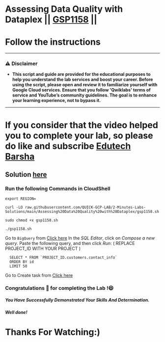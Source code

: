 # Assessing Data Quality with Dataplex || [GSP1158](https://www.cloudskillsboost.google/focuses/67211?parent=catalog) ||
# Follow the instructions
---
### ⚠️ Disclaimer
- **This script and guide are provided for  the educational purposes to help you understand the lab services and boost your career. Before using the script, please open and review it to familiarize yourself with Google Cloud services. Ensure that you follow 'Qwiklabs' terms of service and YouTube’s community guidelines. The goal is to enhance your learning experience, not to bypass it.**
---

# If you consider that the video helped you to complete your lab, so please do like and subscribe [Edutech Barsha](https://www.youtube.com/@edutechbarsha)
## Solution [here](https://youtu.be/B_yaZVAnMSA)

### Run the following Commands in CloudShell
```
export REGION=
```
```
curl -LO raw.githubusercontent.com/QUICK-GCP-LAB/2-Minutes-Labs-Solutions/main/Assessing%20Data%20Quality%20with%20Dataplex/gsp1158.sh

sudo chmod +x gsp1158.sh

./gsp1158.sh
```
Go to ``BigQuery`` from [Click here](https://console.cloud.google.com/projectselector2/bigquery?supportedpurview=project)
In the *SQL Editor*, click on *Compose a new query*. Paste the following query, and then click *Run*: ( REPLACE PROJECT_ID WITH YOUR PROJECT )
```
  SELECT * FROM `PROJECT_ID.customers.contact_info`
  ORDER BY id
  LIMIT 50
```
Go to Create task from [Click here](https://console.cloud.google.com/dataplex/process/create-task/data-quality)


### Congratulations 🎉 for completing the Lab !😄

##### *You Have Successfully Demonstrated Your Skills And Determination.*

#### *Well done!*

# Thanks For Watching:)
